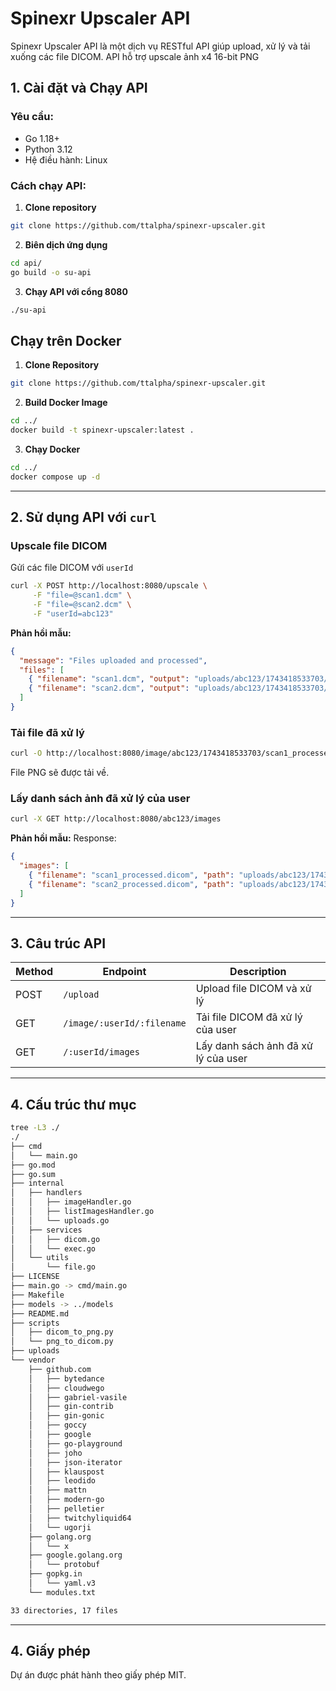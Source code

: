 # Spinexr Upscaler API

Spinexr Upscaler API là một dịch vụ RESTful API giúp upload, xử lý và tải xuống các file DICOM. API hỗ trợ upscale ảnh x4 16-bit PNG

## 1. Cài đặt và Chạy API

### Yêu cầu:
- Go 1.18+
- Python 3.12
- Hệ điều hành: Linux

### Cách chạy API:
1. **Clone repository**
```sh
git clone https://github.com/ttalpha/spinexr-upscaler.git
```
2. **Biên dịch ứng dụng**
```sh
cd api/
go build -o su-api
```
3. **Chạy API với cổng 8080**
```sh
./su-api
```
## Chạy trên Docker
1. **Clone Repository**
```sh
git clone https://github.com/ttalpha/spinexr-upscaler.git
```
2. **Build Docker Image**
```sh
cd ../
docker build -t spinexr-upscaler:latest .
```
3. **Chạy Docker**
```sh
cd ../
docker compose up -d
```
---

## 2. Sử dụng API với `curl`

### Upscale file DICOM
Gửi các file DICOM với `userId`

```sh
curl -X POST http://localhost:8080/upscale \
     -F "file=@scan1.dcm" \
     -F "file=@scan2.dcm" \
     -F "userId=abc123"
```
**Phản hồi mẫu:**
```json
{
  "message": "Files uploaded and processed",
  "files": [
    { "filename": "scan1.dcm", "output": "uploads/abc123/1743418533703/scan1_processed.dicom", "userId": "abc123" },
    { "filename": "scan2.dcm", "output": "uploads/abc123/1743418533703/scan2_processed.dicom", "userId": "abc123" }
  ]
}
```

### Tải file đã xử lý
```sh
curl -O http://localhost:8080/image/abc123/1743418533703/scan1_processed.dicom
```
File PNG sẽ được tải về.

### Lấy danh sách ảnh đã xử lý của user
```sh
curl -X GET http://localhost:8080/abc123/images
```
**Phản hồi mẫu:**
Response:
```json
{
  "images": [
    { "filename": "scan1_processed.dicom", "path": "uploads/abc123/1743418533703/scan1_processed.dicom" },
    { "filename": "scan2_processed.dicom", "path": "uploads/abc123/1743418533703/scan2_processed.dicom" }
  ]
}
```

---

## 3. Câu trúc API
| Method | Endpoint               | Description |
|--------|------------------------|-------------|
| POST   | `/upload`              | Upload file DICOM và xử lý |
| GET    | `/image/:userId/:filename`      | Tải file DICOM đã xử lý của user |
| GET    | `/:userId/images`                | Lấy danh sách ảnh đã xử lý của user |

---

## 4. Cấu trúc thư mục
```bash
tree -L3 ./
./
├── cmd
│   └── main.go
├── go.mod
├── go.sum
├── internal
│   ├── handlers
│   │   ├── imageHandler.go
│   │   ├── listImagesHandler.go
│   │   └── uploads.go
│   ├── services
│   │   ├── dicom.go
│   │   └── exec.go
│   └── utils
│       └── file.go
├── LICENSE
├── main.go -> cmd/main.go
├── Makefile
├── models -> ../models
├── README.md
├── scripts
│   ├── dicom_to_png.py
│   └── png_to_dicom.py
├── uploads
└── vendor
    ├── github.com
    │   ├── bytedance
    │   ├── cloudwego
    │   ├── gabriel-vasile
    │   ├── gin-contrib
    │   ├── gin-gonic
    │   ├── goccy
    │   ├── google
    │   ├── go-playground
    │   ├── joho
    │   ├── json-iterator
    │   ├── klauspost
    │   ├── leodido
    │   ├── mattn
    │   ├── modern-go
    │   ├── pelletier
    │   ├── twitchyliquid64
    │   └── ugorji
    ├── golang.org
    │   └── x
    ├── google.golang.org
    │   └── protobuf
    ├── gopkg.in
    │   └── yaml.v3
    └── modules.txt

33 directories, 17 files
```

---

## 4. Giấy phép
Dự án được phát hành theo giấy phép MIT.
